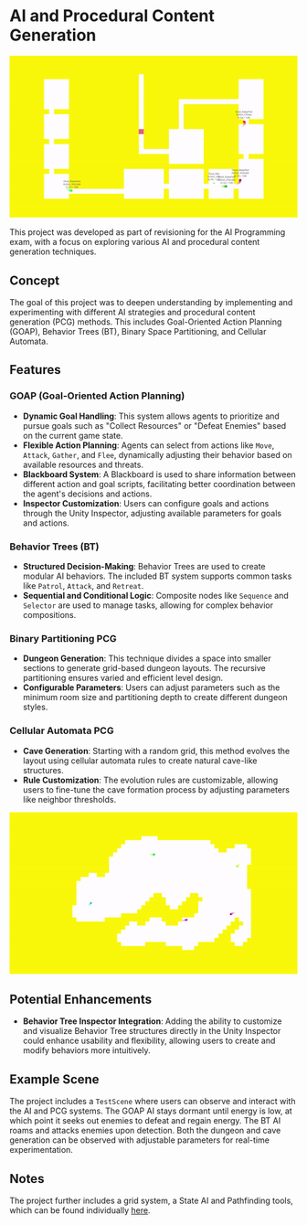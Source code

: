 # AI and Procedural Content Generation

<div align="center">
    <img src="./READMEAssets/AIPCGDemonstration_GOAP.gif" alt="Goal Oriented Action Planning and Binary Partitioning Demonstration">
</div>

This project was developed as part of revisioning for the AI Programming exam, with a focus on exploring various AI and procedural content generation techniques.

## Concept

The goal of this project was to deepen understanding by implementing and experimenting with different AI strategies and procedural content generation (PCG) methods. This includes Goal-Oriented Action Planning (GOAP), Behavior Trees (BT), Binary Space Partitioning, and Cellular Automata.

## Features

### GOAP (Goal-Oriented Action Planning)

- **Dynamic Goal Handling**: This system allows agents to prioritize and pursue goals such as "Collect Resources" or "Defeat Enemies" based on the current game state.
- **Flexible Action Planning**: Agents can select from actions like `Move`, `Attack`, `Gather`, and `Flee`, dynamically adjusting their behavior based on available resources and threats.
- **Blackboard System**: A Blackboard is used to share information between different action and goal scripts, facilitating better coordination between the agent's decisions and actions.
- **Inspector Customization**: Users can configure goals and actions through the Unity Inspector, adjusting available parameters for goals and actions.

### Behavior Trees (BT)

- **Structured Decision-Making**: Behavior Trees are used to create modular AI behaviors. The included BT system supports common tasks like `Patrol`, `Attack`, and `Retreat`.
- **Sequential and Conditional Logic**: Composite nodes like `Sequence` and `Selector` are used to manage tasks, allowing for complex behavior compositions.

### Binary Partitioning PCG

- **Dungeon Generation**: This technique divides a space into smaller sections to generate grid-based dungeon layouts. The recursive partitioning ensures varied and efficient level design.
- **Configurable Parameters**: Users can adjust parameters such as the minimum room size and partitioning depth to create different dungeon styles.

### Cellular Automata PCG

- **Cave Generation**: Starting with a random grid, this method evolves the layout using cellular automata rules to create natural cave-like structures.
- **Rule Customization**: The evolution rules are customizable, allowing users to fine-tune the cave formation process by adjusting parameters like neighbor thresholds.

<div align="center">
    <img src="./READMEAssets/AIPCGDemonstration_BT.gif" alt="Behavior Tree and Cellular Automata Demonstration">
</div>

## Potential Enhancements

- **Behavior Tree Inspector Integration**: Adding the ability to customize and visualize Behavior Tree structures directly in the Unity Inspector could enhance usability and flexibility, allowing users to create and modify behaviors more intuitively.

## Example Scene

The project includes a `TestScene` where users can observe and interact with the AI and PCG systems. The GOAP AI stays dormant until energy is low, at which point it seeks out enemies to defeat and regain energy. The BT AI roams and attacks enemies upon detection. Both the dungeon and cave generation can be observed with adjustable parameters for real-time experimentation.

## Notes

The project further includes a grid system, a State AI and Pathfinding tools, which can be found individually [here](https://github.com/Nenniana/AI-State-Machine).